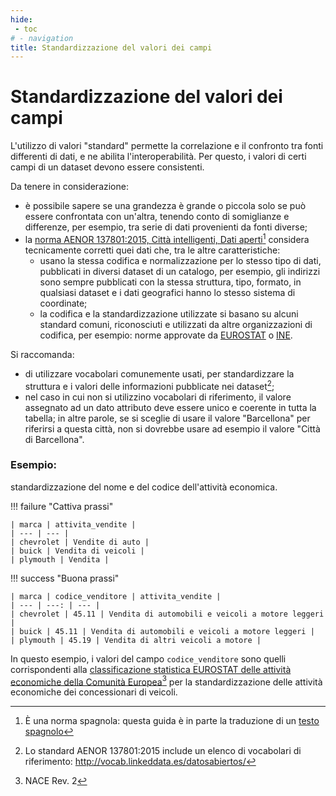 ```yaml
---
hide:
 - toc
# - navigation
title: Standardizzazione del valori dei campi
---
```


# Standardizzazione del valori dei campi

L'utilizzo di valori "standard" permette la correlazione e il confronto tra fonti differenti di dati, e ne abilita l'interoperabilità. Per questo, i valori di certi campi di un dataset devono essere consistenti.

Da tenere in considerazione:

- è possibile sapere se una grandezza è grande o piccola solo se può essere confrontata con un'altra, tenendo conto di somiglianze e differenze, per esempio, tra serie di dati provenienti da fonti diverse;
- la [norma AENOR 137801:2015, Città intelligenti, Dati aperti](http://vocab.linkeddata.es/datosabiertos/)[^1] considera tecnicamente corretti quei dati che, tra le altre caratteristiche:
    - usano la stessa codifica e normalizzazione per lo stesso tipo di dati, pubblicati in diversi dataset di un catalogo, per esempio, gli indirizzi sono sempre pubblicati con la stessa struttura, tipo, formato, in qualsiasi dataset e i dati geografici hanno lo stesso sistema di coordinate;
    - la codifica e la standardizzazione utilizzate si basano su alcuni standard comuni, riconosciuti e utilizzati da altre organizzazioni di codifica, per esempio: norme approvate da [EUROSTAT](https://ec.europa.eu/eurostat/ramon/nomenclatures/index.cfm?TargetUrl=LST_NOM_DTL&StrNom=NACE_REV2&StrLanguageCode=ES&IntPcKey=&StrLayoutCode=HIERARCHIC&IntCurrentPage=1) o [INE](https://www.ine.es/ss/Satellite?c=Page&p=1254735839296&pagename=MetodologiaYEstandares%2FINELayout&cid=1254735839296&L=1).

Si raccomanda:

- di utilizzare vocabolari comunemente usati, per standardizzare la struttura e i valori delle informazioni pubblicate nei dataset[^2];
- nel caso in cui non si utilizzino vocabolari di riferimento, il valore assegnato ad un dato attributo deve essere unico e coerente in tutta la tabella; in altre parole, se si sceglie di usare il valore "Barcellona" per riferirsi a questa città, non si dovrebbe usare ad esempio il valore "Città di Barcellona".

[^1]: È una norma spagnola: questa guida è in parte la traduzione di un [testo spagnolo](https://datos.gob.es/en/documentacion/guia-practica-para-la-publicacion-de-datos-tabulares-en-archivos-csv)
[^2]: Lo standard AENOR 137801:2015 include un elenco di vocabolari di riferimento: <http://vocab.linkeddata.es/datosabiertos/>


### Esempio:
standardizzazione del nome e del codice dell'attività economica.

!!! failure "Cattiva prassi"

    | marca | attivita_vendite |
    | --- | --- |
    | chevrolet | Vendite di auto |
    | buick | Vendita di veicoli |
    | plymouth | Vendita |

!!! success "Buona prassi"

    | marca | codice_venditore | attivita_vendite |
    | --- | ---: | --- |
    | chevrolet | 45.11 | Vendita di automobili e veicoli a motore leggeri |
    | buick | 45.11 | Vendita di automobili e veicoli a motore leggeri |
    | plymouth | 45.19 | Vendita di altri veicoli a motore |



In questo esempio, i valori del campo `codice_venditore` sono quelli corrispondenti alla [classificazione statistica EUROSTAT delle attività economiche della Comunità Europea](https://ec.europa.eu/eurostat/ramon/nomenclatures/index.cfm?TargetUrl=LST_NOM_DTL&StrNom=NACE_REV2&StrLanguageCode=ES&IntPcKey=&StrLayoutCode=HIERARCHIC&IntCurrentPage=1)[^3] per la standardizzazione delle attività economiche dei concessionari di veicoli.

[^3]: NACE Rev. 2
